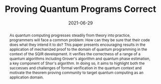 ---
title: "Proving Quantum Programs Correct"
collection: publications
permalink: /publications/pqpc-itp21
excerpt: 
date: 2021-06-29
venue: 'Proceedings of the Conference on Interative Theorem Proving (ITP)'
link: 'https://dx.doi.org/10.4230/LIPIcs.ITP.2021.21'
paperurl: 'https://arxiv.org/pdf/2010.01240.pdf'
github: 'https://github.com/inQWIRE/SQIR'
citation: '<b>Kesha Hietala</b>, Robert Rand, Shih-Han Hung, Liyi Li, Michael Hicks. &quot;Proving Quantum Programs Correct.&quot; <i>Proceedings of the Conference on Interative Theorem Proving (ITP)</i>. 2021.'
abstract: "As quantum computing progresses steadily from theory into practice, programmers will face a common problem: How can they be sure that their code does what they intend it to do? This paper presents encouraging results in the application of mechanized proof to the domain of quantum programming in the context of the SQIR development. It verifies the correctness of a range of a quantum algorithms including Grover's algorithm and quantum phase estimation, a key component of Shor's algorithm. In doing so, it aims to highlight both the successes and challenges of formal verification in the quantum context and motivate the theorem proving community to target quantum computing as an application domain."
---